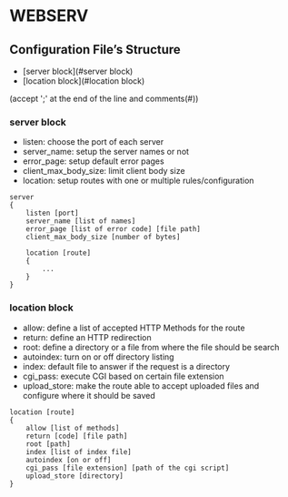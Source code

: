 # WEBSERV

## Configuration File’s Structure

- [server block](#server block)
- [location block](#location block)

(accept ';' at the end of the line and comments(#))

### server block

- listen: choose the port of each server
- server_name: setup the server names or not
- error_page: setup default error pages
- client_max_body_size: limit client body size
- location: setup routes with one or multiple rules/configuration

```
server
{
    listen [port]
    server_name [list of names]
    error_page [list of error code] [file path]
    client_max_body_size [number of bytes]
    
    location [route]
    {
        ...
    }
}
```

### location block
- allow: define a list of accepted HTTP Methods for the route
- return: define an HTTP redirection
- root: define a directory or a file from where the file should be search
- autoindex: turn on or off directory listing
- index: default file to answer if the request is a directory
- cgi_pass: execute CGI based on certain file extension
- upload_store: make the route able to accept uploaded files and configure where it should be saved
```
location [route]
{
    allow [list of methods]
    return [code] [file path]
    root [path]
    index [list of index file]
    autoindex [on or off]
    cgi_pass [file extension] [path of the cgi script]
    upload_store [directory]
}
```

